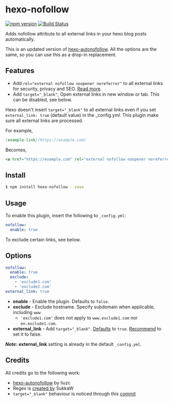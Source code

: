 # hexo-nofollow

[![npm version](https://badge.fury.io/js/hexo-nofollow.svg)](https://www.npmjs.com/package/hexo-nofollow)
[![Build Status](https://travis-ci.com/curbengh/hexo-nofollow.svg?branch=master)](https://travis-ci.com/curbengh/hexo-nofollow)

Adds nofollow attribute to all external links in your hexo blog posts automatically.

This is an updated version of [hexo-autonofollow](https://www.npmjs.com/package/hexo-autonofollow). All the options are the same, so you can use this as a drop-in replacement.

## Features
* Add `rel="external nofollow noopener noreferrer"` to all external links for security, privacy and SEO. [Read more](https://developer.mozilla.org/en-US/docs/Web/HTML/Link_types).
* Add `target="_blank"`, Open external links in new window or tab. This can be disabled, see below.

Hexo doesn't insert `target="_blank"` to all external links even if you set `external_link: true` (default value) in the _config.yml.
This plugin make sure all external links are processed.

For example,
```markdown
[example-link](https://example.com)
```
Becomes,
```html
<a href="https://example.com" rel="external nofollow noopener noreferrer" target="_blank">example-link</a>
```

## Install
``` bash
$ npm install hexo-nofollow --save
```

## Usage
To enable this plugin, insert the following to `_config.yml`:
``` yaml
nofollow:
  enable: true
```
To exclude certain links, see below.

## Options
```yaml
nofollow:
  enable: true
  exclude:
    - 'exclude1.com'
    - 'exclude2.com'
external_link: true
```

- **enable** - Enable the plugin. Defaults to `false`.
- **exclude** - Exclude hostname. Specify subdomain when applicable, including `www`
  - `'exclude1.com'` does not apply to `www.exclude1.com` nor `en.exclude1.com`.
- **external_link** - Add `target="_blank"`. [Defaults](https://hexo.io/docs/configuration#Writing) to `true`. [Recommend](https://css-tricks.com/use-target_blank/) to set it to false.

***Note:*** **external_link** setting is already in the default `_config.yml`.

## Credits
All credits go to the following work:
- [hexo-autonofollow](https://github.com/curbengh/hexo-nofollow) by liuzc
- Regex is [created by](https://github.com/hexojs/hexo/pull/3685) SukkaW
- `target="_blank"` behaviour is noticed through this [commit](https://github.com/SukkaW/hexo-filter-nofollow/commit/6c5f49fb551237b42413c158b9294d58c4c8b221)
